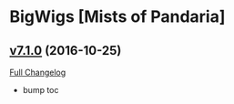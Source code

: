 # BigWigs [Mists of Pandaria]

## [v7.1.0](https://github.com/BigWigsMods/BigWigs_MistsOfPandaria/tree/v7.1.0) (2016-10-25) [](#top)
[Full Changelog](https://github.com/BigWigsMods/BigWigs_MistsOfPandaria/compare/v7.0.4...v7.1.0)

-   bump toc  
